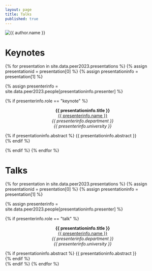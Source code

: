 ```yaml
---
layout: page
title: Talks
published: true
---
```


<div class="page" markdown="1">

<img
    class="me"
    alt="{{ author.name }}"
    src="{{ site.author.photo | relative_url }}"
    srcset="{{ site.author.photo2x | relative_url }} 2x"
/>

# Keynotes

{% for presentation in site.data.peer2023.presentations %}
{% assign presentationid = presentation[0] %}
{% assign presentationinfo = presentation[1] %}

{% assign presenterinfo = site.data.peer2023.people[presentationinfo.presenter] %}

{% if presenterinfo.role == "keynote" %}

<center><b>{{ presentationinfo.title }}</b></center>
<center><a href="{{ presenterinfo.website }}">{{ presenterinfo.name }}</a></center>
<center><i>{{ presenterinfo.department }}</i></center>
<center><i>{{ presenterinfo.university }}</i></center>

{% if presentationinfo.abstract %}
{{ presentationinfo.abstract }}<br/>
{% endif %}
<br/>

{% endif %}
{% endfor %}

# Talks

{% for presentation in site.data.peer2023.presentations %}
{% assign presentationid = presentation[0] %}
{% assign presentationinfo = presentation[1] %}

{% assign presenterinfo = site.data.peer2023.people[presentationinfo.presenter] %}

{% if presenterinfo.role == "talk" %}

<center><b>{{ presentationinfo.title }}</b></center>
<center><a href="{{ presenterinfo.website }}">{{ presenterinfo.name }}</a></center>
<center><i>{{ presenterinfo.department }}</i></center>
<center><i>{{ presenterinfo.university }}</i></center>

{% if presentationinfo.abstract %}
{{ presentationinfo.abstract }}<br/>
{% endif %}
<br/>
{% endif %}
{% endfor %}

</div>
